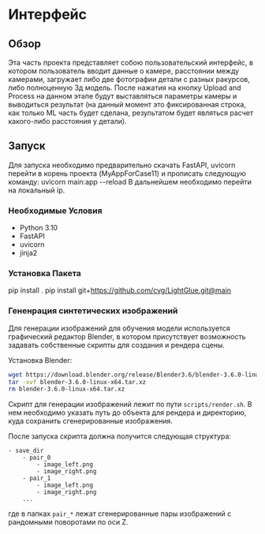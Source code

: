 # Интерфейс

## Обзор

Эта часть проекта представляет собою пользовательский интерфейс, в котором пользователь вводит данные о камере, расстоянии между камерами, загружает либо две фотографии детали с разных ракурсов, либо полноценную 3д модель. После нажатия на кнопку Upload and Process на данном этапе будут выставляться параметры камеры и выводиться результат (на данный момент это фиксированная строка, как только ML часть будет сделана, результатом будет являться расчет какого-либо расстояния у детали).

## Запуск

Для запуска необходимо предварительно скачать FastAPI, uvicorn перейти в корень проекта (MyAppForCase11) и прописать следующую команду: 
uvicorn main:app --reload
В дальнейшем необходимо перейти на локальный ip. 


### Необходимые Условия

- Python 3.10
- FastAPI
- uvicorn
- jinja2

### Установка Пакета

pip install .
pip install git+https://github.com/cvg/LightGlue.git@main

### Гененрация синтетических изображений

Для генерации изображений для обучения модели используется графический редактор Blender, в котором присутствует возможность задавать собственные скрипты для создания и рендера сцены.

Установка Blender:

```bash
wget https://download.blender.org/release/Blender3.6/blender-3.6.0-linux-x64.tar.xz
tar -xvf blender-3.6.0-linux-x64.tar.xz
rm blender-3.6.0-linux-x64.tar.xz
```

Скрипт для генерации изображений лежит по пути `scripts/render.sh`. В нем необходимо указать путь до объекта для рендера и директорию, куда сохранить сгенерированные изображения.

После запуска скрипта должна получится следующая структура:

```
- save_dir
    - pair_0
        - image_left.png
        - image_right.png
    - pair_1
        - image_left.png
        - image_right.png
    ...
```

где в папках `pair_*` лежат сгенерированные пары изображений с рандомными поворотами по оси Z.

